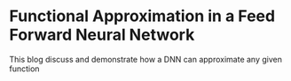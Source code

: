 # Functional Approximation in a Feed Forward Neural Network

This blog discuss and demonstrate how a DNN can approximate any given function